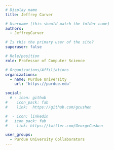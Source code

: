 ```yaml
---
# Display name
title: Jeffrey Carver

# Username (this should match the folder name)
authors:
  - JeffreyCarver

# Is this the primary user of the site?
superuser: false

# Role/position
role: Professor of Computer Science

# Organizations/Affiliations
organizations:
  - name: Purdue University
    url: 'https://purdue.edu'

social:
  # - icon: github
#    icon_pack: fab
#    link:  https://github.com/gcushen

#  - icon: linkedin
#   icon_pack: fab
#    link: https://twitter.com/GeorgeCushen

user_groups:
  - Purdue University Collaborators
---
```


